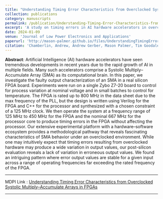 ```yaml
---
title: "Understanding Timing Error Characteristics from Overclocked Systolic Multiply–Accumulate Arrays in FPGAs"
collection: publications
category: manuscripts
permalink: /publication/Understanding-Timing-Error-Characteristics-from-Overclocked-Systolic-Multiply–Accumulate-Arrays-in-FPGAs
excerpt: 'A study on timing errors in AI hardware accelerators in overclocked or under-volted conditions.'
date: 2024-01-09
venue: 'Journal of Low Power Electronics and Applications'
paperurl: 'http://mason-palmer.github.io/files/UnderstandingTimingError.pdf'
citation: 'Chamberlin, Andrew, Andrew Gerber, Mason Palmer, Tim Goodale, Noel Daniel Gundi, Koushik Chakraborty, and Sanghamitra Roy. 2024. "Understanding Timing Error Characteristics from Overclocked Systolic Multiply–Accumulate Arrays in FPGAs" Journal of Low Power Electronics and Applications 14, no. 1: 4. https://doi.org/10.3390/jlpea14010004'
---
```


**Abstract**: Artificial Intelligence (AI) hardware accelerators have seen tremendous developments in
recent years due to the rapid growth of AI in multiple fields. Many such accelerators comprise a
Systolic Multiply–Accumulate Array (SMA) as its computational brain. In this paper, we investigate
the faulty output characterization of an SMA in a real silicon FPGA board. Experiments were run on
a single Zybo Z7-20 board to control for process variation at nominal voltage and in small batches to
control for temperature. The FPGA is rated up to 800 MHz in the data sheet due to the max frequency
of the PLL, but the design is written using Verilog for the FPGA and C++ for the processor and
synthesized with a chosen constraint of a 125 MHz clock. We then operate the system at a frequency
range of 125 MHz to 450 MHz for the FPGA and the nominal 667 MHz for the processor core to
produce timing errors in the FPGA without affecting the processor. Our extensive experimental
platform with a hardware–software ecosystem provides a methodological pathway that reveals
fascinating characteristics of SMA behavior under an overclocked environment. While one may
intuitively expect that timing errors resulting from overclocked hardware may produce a wide
variation in output values, our post-silicon evaluation reveals a lack of variation in erroneous output
values. We found an intriguing pattern where error output values are stable for a given input across
a range of operating frequencies far exceeding the rated frequency of the FPGA.

---

MDPI Link : [Understanding Timing Error Characteristics from Overclocked Systolic Multiply–Accumulate Arrays in FPGAs](https://www.mdpi.com/2079-9268/14/1/4)

---
